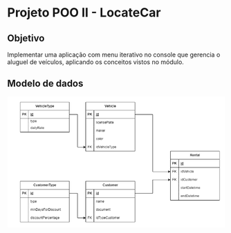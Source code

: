 # Projeto POO II - LocateCar 

## Objetivo
Implementar uma aplicação com menu iterativo no console que gerencia o aluguel de veículos, aplicando os conceitos vistos no módulo.

## Modelo de dados
![Diagrama de modelo de dados](locatecar-datamodel.png)